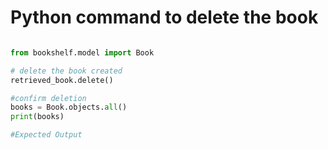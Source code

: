 # Python command to delete the book
 ```python

from bookshelf.model import Book

 # delete the book created
retrieved_book.delete()

#confirm deletion
books = Book.objects.all()
print(books)
 
#Expected Output